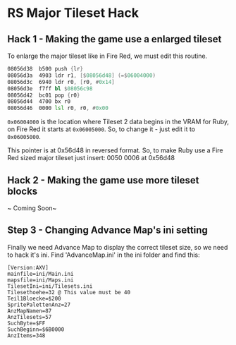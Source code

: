 # RS Major Tileset Hack

## Hack 1 - Making the game use a enlarged tileset

To enlarge the major tileset like in Fire Red, we must edit this routine.

```asm
08056d38  b500 push {lr}
08056d3a  4903 ldr r1, [$08056d48] (=$06004000)
08056d3c  6940 ldr r0, [r0, #0x14]
08056d3e  f7ff bl $08056c98
08056d42  bc01 pop {r0}
08056d44  4700 bx r0
08056d46  0000 lsl r0, r0, #0x00
```

`0x06004000` is the location where Tileset 2 data begins in the VRAM for Ruby, on Fire Red it starts at `0x06005000`. So, to change it - just edit it to `0x06005000`.

This pointer is at 0x56d48 in reversed format. So, to make Ruby use a Fire Red sized major tileset just insert:
0050 0006 at 0x56d48

## Hack 2 - Making the game use more tileset blocks

~ Coming Soon~

## Step 3 - Changing Advance Map's ini setting

Finally we need Advance Map to display the correct tileset size, so we need to hack it's ini. Find 'AdvanceMap.ini' in the ini folder and find this:

```text
[Version:AXV]
mainfile=ini/Main.ini
mapsfile=ini/Maps.ini
TilesetIni=ini/Tilesets.ini
Tilesethoehe=32 @ This value must be 40
Teil1Bloecke=$200
SpritePalettenAnz=27
AnzMapNamen=87
AnzTilesets=57
SuchByte=$FF
SuchBeginn=$6B0000
AnzItems=348
```
